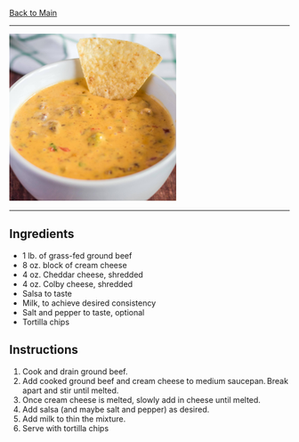 [Back to Main](/README.md)

---

<img src="/90%20Images/Meat%20and%20Cheese%20Dip.jpg" width="300" />

---
## Ingredients

- 1 lb. of grass-fed ground beef
- 8 oz. block of cream cheese
- 4 oz. Cheddar cheese, shredded
- 4 oz. Colby cheese, shredded
- Salsa to taste
- Milk, to achieve desired consistency
- Salt and pepper to taste, optional
- Tortilla chips

## Instructions

1. Cook and drain ground beef.
2. Add cooked ground beef and cream cheese to medium saucepan. Break apart and stir until melted.
3. Once cream cheese is melted, slowly add in cheese until melted.
4. Add salsa (and maybe salt and pepper) as desired.
5. Add milk to thin the mixture.
6. Serve with tortilla chips